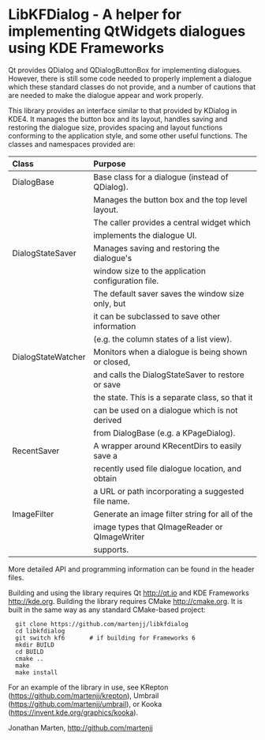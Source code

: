 LibKFDialog - A helper for implementing QtWidgets dialogues using KDE Frameworks
================================================================================

Qt provides QDialog and QDialogButtonBox for implementing dialogues.
However, there is still some code needed to properly implement a
dialogue which these standard classes do not provide, and a number of
cautions that are needed to make the dialogue appear and work
properly.

This library provides an interface similar to that provided by KDialog
in KDE4.  It manages the button box and its layout, handles saving and
restoring the dialogue size, provides spacing and layout functions
conforming to the application style, and some other useful functions.
The classes and namespaces provided are:

| Class              | Purpose                                            |
| :----------------- | :------------------------------------------------- |
| DialogBase         | Base class for a dialogue (instead of QDialog).    |
|                    | Manages the button box and the top level layout.   |
|                    | The caller provides a central widget which         |
|                    | implements the dialogue UI.                        |
| DialogStateSaver   | Manages saving and restoring the dialogue's        |
|                    | window size to the application configuration file. |
|                    | The default saver saves the window size only, but  |
|                    | it can be subclassed to save other information     |
|                    | (e.g. the column states of a list view).           |
| DialogStateWatcher | Monitors when a dialogue is being shown or closed, |
|                    | and calls the DialogStateSaver to restore or save  |
|                    | the state.  This is a separate class, so that it   |
|                    | can be used on a dialogue which is not derived     |
|                    | from DialogBase (e.g. a KPageDialog).              |
| RecentSaver        | A wrapper around KRecentDirs to easily save a      |
|                    | recently used file dialogue location, and obtain   |
|                    | a URL or path incorporating a suggested file name. |
| ImageFilter        | Generate an image filter string for all of the     |
|                    | image types that QImageReader or QImageWriter      |
|                    | supports.                                          |

More detailed API and programming information can be found in the
header files.

Building and using the library requires Qt <http://qt.io> and
KDE Frameworks <http://kde.org>.  Building the library requires
CMake <http://cmake.org>.  It is built in the same way as any
standard CMake-based project:

```
  git clone https://github.com/martenjj/libkfdialog
  cd libkfdialog
  git switch kf6       # if building for Frameworks 6
  mkdir BUILD
  cd BUILD
  cmake ..
  make
  make install
```
For an example of the library in use, see
KRepton (https://github.com/martenjj/krepton),
Umbrail (https://github.com/martenjj/umbrail),
or Kooka (https://invent.kde.org/graphics/kooka).

Jonathan Marten, http://github.com/martenjj
